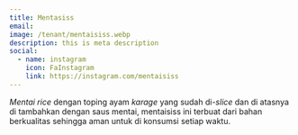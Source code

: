 ```yaml
---
title: Mentasiss
email: 
image: /tenant/mentaisiss.webp
description: this is meta description
social:
  - name: instagram
    icon: FaInstagram
    link: https://instagram.com/mentaisiss
---
```

_Mentai rice_ dengan toping ayam _karage_ yang sudah di-_slice_ dan di atasnya di tambahkan dengan saus mentai, mentaisiss ini terbuat dari bahan berkualitas sehingga aman untuk di konsumsi setiap waktu.